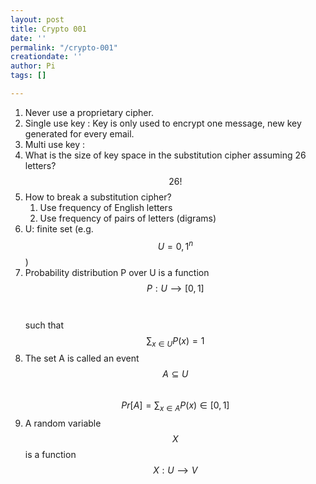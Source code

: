 ```yaml
---
layout: post
title: Crypto 001
date: ''
permalink: "/crypto-001"
creationdate: ''
author: Pi
tags: []

---
```

1. Never use a proprietary cipher.
2. Single use key : Key is only used to encrypt one message, new key generated for every email.
3. Multi use key :
4. What is the size of key space in the substitution cipher assuming 26 letters? <br> $$26!$$
5. How to break a substitution cipher?
   1. Use frequency of English letters
   2. Use frequency of pairs of letters (digrams)
6. U: finite set (e.g. $$U = {0,1}^n$$)
7. Probability distribution P over U is a function  $$P: U ⟶ [0,1]$$ <br>  
   such that $$\sum_{x\in U}P(x)=1$$
8. The set A is called an event
	$$A ⊆ U$$<br>
    $$Pr\left [ A \right ] = \sum_{x \in A} P(x) \in [0,1]$$
9. A random variable $$X$$ is a function $$X:U⟶V$$